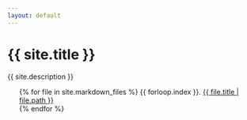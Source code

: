```yaml
---
layout: default
---
```

<h1>{{ site.title }}</h1>
<p>{{ site.description }}</p>

<ul>
{% for file in site.markdown_files %}
<!-- <li> -->
    {{ forloop.index }}. <a href="{{ file.url | relative_url }}">{{ file.title | file.path }}</a><br>
<!-- </li> -->
{% endfor %}
</ul>
